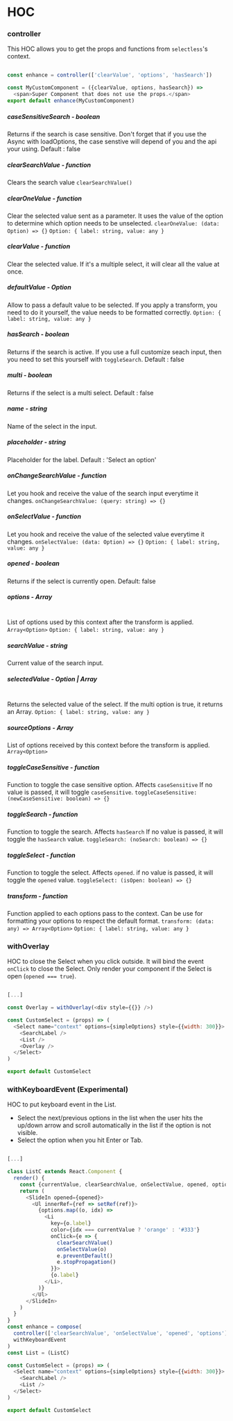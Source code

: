 # HOC

### controller

This HOC allows you to get the props and functions from `selectless`'s context.

```javascript

const enhance = controller(['clearValue', 'options', 'hasSearch'])

const MyCustomComponent = ({clearValue, options, hasSearch}) =>
  <span>Super Component that does not use the props.</span>
export default enhance(MyCustomComponent)

```

##### caseSensitiveSearch - boolean
  Returns if the search is case sensitive.
  Don't forget that if you use the Async with loadOptions, the case senstive will depend of you and the api your using.
  Default : false

##### clearSearchValue - function
  Clears the search value
  `clearSearchValue()`

##### clearOneValue - function
  Clear the selected value sent as a parameter. It uses the value of the option to determine which option needs to be unselected.
  `clearOneValue: (data: Option) => {}`
  `Option: { label: string, value: any }`

##### clearValue - function
  Clear the selected value. If it's a multiple select, it will clear all the value at once.

##### defaultValue - Option
  Allow to pass a default value to be selected. If you apply a transform, you need to do it yourself, the value needs to be formatted correctly.
  `Option: { label: string, value: any }`

##### hasSearch - boolean
  Returns if the search is active.
  If you use a full customize seach input, then you need to set this yourself with `toggleSearch`.
  Default : false

##### multi - boolean
  Returns if the select is a multi select.
  Default : false

##### name - string
  Name of the select in the input.

##### placeholder - string
  Placeholder for the label.
  Default : 'Select an option'

##### onChangeSearchValue - function
  Let you hook and receive the value of the search input everytime it changes.
  `onChangeSearchValue: (query: string) => {}`

##### onSelectValue - function
  Let you hook and receive the value of the selected value everytime it changes.
  `onSelectValue: (data: Option) => {}`
  `Option: { label: string, value: any }`

##### opened - boolean
  Returns if the select is currently open.
  Default: false

##### options - Array<Option>
  List of options used by this context after the transform is applied.
  `Array<Option>`
  `Option: { label: string, value: any }`

##### searchValue - string
  Current value of the search input.

##### selectedValue - Option | Array<Option>
  Returns the selected value of the select.
  If the multi option is true, it returns an Array.
  `Option: { label: string, value: any }`

##### sourceOptions - Array<any>
  List of options received by this context before the transform is applied.
  `Array<Option>`

##### toggleCaseSensitive - function
  Function to toggle the case sensitive option.
  Affects `caseSensitive`
  If no value is passed, it will toggle `caseSensitive`.
  `toggleCaseSensitive: (newCaseSensitive: boolean) => {}`

##### toggleSearch - function
  Function to toggle the search.
  Affects `hasSearch`
  If no value is passed, it will toggle the `hasSearch` value.
  `toggleSearch: (noSearch: boolean) => {}`

##### toggleSelect - function
  Function to toggle the select.
  Affects `opened`.
  if no value is passed, it will toggle the `opened` value.
  `toggleSelect: (isOpen: boolean) => {}`

##### transform - function
  Function applied to each options pass to the context.
  Can be use for formatting your options to respect the default format.
  `transform: (data: any) => Array<Option>`
  `Option: { label: string, value: any }`


### withOverlay

HOC to close the Select when you click outside. It will bind the event `onClick` to close the Select.
Only render your component if the Select is open (`opened === true`).

```javascript

[...]

const Overlay = withOverlay(<div style={{}} />)

const CustomSelect = (props) => (
  <Select name="context" options={simpleOptions} style={{width: 300}}>
    <SearchLabel />
    <List />
    <Overlay />
  </Select>
)

export default CustomSelect

```


### withKeyboardEvent (Experimental)

HOC to put keyboard event in the List.
- Select the next/previous options in the list when the user hits the up/down arrow and scroll automatically in the list if the option is not visible.
- Select the option when you hit Enter or Tab.

```javascript

[...]

class ListC extends React.Component {
  render() {
    const {currentValue, clearSearchValue, onSelectValue, opened, options, setRef} = this.props
    return (
      <SlideIn opened={opened}>
        <Ul innerRef={ref => setRef(ref)}>
          {options.map((o, idx) =>
            <Li
              key={o.label}
              color={idx === currentValue ? 'orange' : '#333'}
              onClick={e => {
                clearSearchValue()
                onSelectValue(o)
                e.preventDefault()
                e.stopPropagation()
              }}>
              {o.label}
            </Li>,
          )}
        </Ul>
      </SlideIn>
    )
  }
}
const enhance = compose(
  controller(['clearSearchValue', 'onSelectValue', 'opened', 'options']),
  withKeyboardEvent
)
const List = (ListC)

const CustomSelect = (props) => (
  <Select name="context" options={simpleOptions} style={{width: 300}}>
    <SearchLabel />
    <List />
  </Select>
)

export default CustomSelect

```
